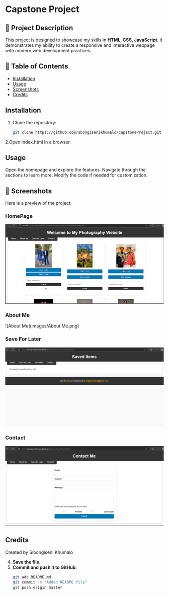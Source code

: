# Capstone Project

## 📌 Project Description

This project is designed to showcase my skills in **HTML, CSS, JavaScript**. It demonstrates my ability to create a responsive and interactive webpage with modern web development practices.

## 📂 Table of Contents

- [Installation](#installation)
- [Usage](#usage)
- [Screenshots](#screenshots)
- [Credits](#credits)

## Installation

1. Clone the repository:
   ```sh
   git clone https://github.com/sbongisenikhumalo/CapstoneProject.git
   ```
2.Open index.html in a browser.
## Usage
Open the homepage and explore the features.
Navigate through the sections to learn more.
Modify the code if needed for customization.

## 📸 Screenshots

Here is a preview of the project:
### HomePage
![Home Page](images/HomePage.png)
### About Me
![About Me](images/About Me.png)
### Save For Later
![SaveForLater](images/SaveForLater.png)
### Contact
![Contact](images/Contact.png)

## Credits
Created by Sibongiseni Khumalo


4. **Save the file**.  
5. **Commit and push it to GitHub**:
   ```sh
   git add README.md
   git commit -m "Added README file"
   git push origin master
